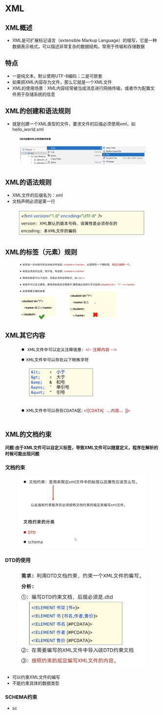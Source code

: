 # XML

## XML概述

* XML是可扩展标记语言（extensible Markup Language）的缩写，它是一种数据表示格式，可以描述非常复杂的数据结构，常用于传输和存储数据

## 特点

* 一是纯文本，默认使用UTF-8编码；二是可嵌套
* 如果把XML内容存为文件，那么它就是一个XML文件
* XML的使用场景：XML内容经常被当成消息进行网络传输，或者作为配置文件用于存储系统的信息

## XML的创建和语法规则

* 就是创建一个XML类型的文件，要求文件的后缀必须使用xml，如hello\_world.xml

<figure><img src="../.gitbook/assets/image (2).png" alt=""><figcaption></figcaption></figure>

## XML的语法规则

* XML文件的后缀名为：xml
* 文档声明必须是第一行

<figure><img src="../.gitbook/assets/image (4).png" alt=""><figcaption></figcaption></figure>

## XML的标签（元素）规则

<figure><img src="../.gitbook/assets/image (1).png" alt=""><figcaption></figcaption></figure>

## XML其它内容

<figure><img src="../.gitbook/assets/image (6).png" alt=""><figcaption></figcaption></figure>

## XML的文档约束

#### 问题:由于XML文件可以自定义标签，导致XML文件可以随意定义，程序在解析的时候可能出现问题

### 文档约束

<figure><img src="../.gitbook/assets/image (3).png" alt=""><figcaption></figcaption></figure>

### DTD的使用

<figure><img src="../.gitbook/assets/image.png" alt=""><figcaption></figcaption></figure>

* 可以约束XML文件的编写
* 不能约束具体的数据类型

### SCHEMA约束

* sc
